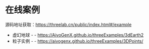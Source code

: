 # 在线案例
源码地址获取：https://threelab.cn/public/index.html#/example
 
- 虚幻地球 - - https://AivoGenX.github.io/threeExamples/3dEarth2 
- 粒子实例 - - https://aivogenx.github.io/threeExamples/3DPoints/

  